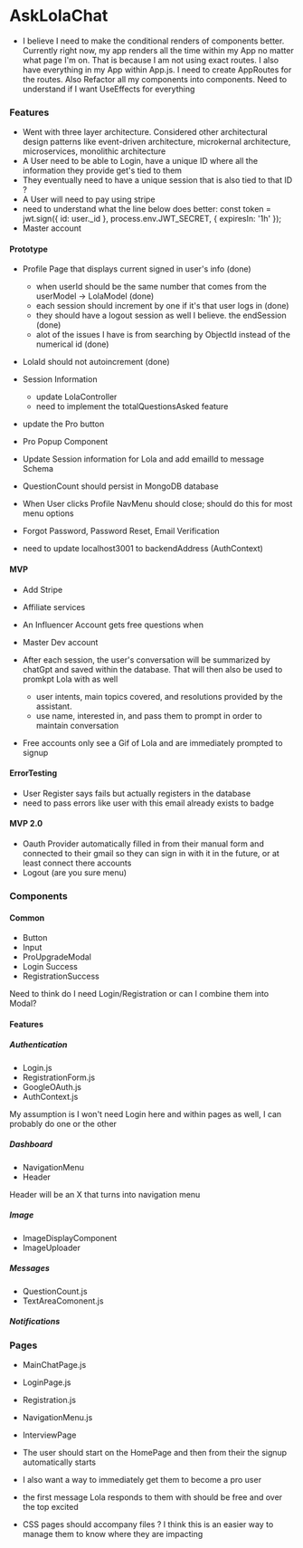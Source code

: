 # AskLolaChat

- I believe I need to make the conditional renders of components better. Currently right now, my app renders all the time within my App no matter what page I'm on. That is because I am not using exact routes. I also have everything in my App within App.js. I need to create AppRoutes for the routes. Also Refactor all my components into components. Need to understand if I want UseEffects for everything

### Features
- Went with three layer architecture. Considered other architectural design patterns like event-driven architecture, microkernal architecture, microservices, monolithic architecture
- A User need to be able to Login, have a unique ID where all the information they provide get's tied to them
- They eventually need to have a unique session that is also tied to that ID ? 
- A User will need to pay using stripe
- need to understand what the line below does better:
        const token = jwt.sign({ id: user._id }, process.env.JWT_SECRET, { expiresIn: '1h' });
- Master account 
 

#### Prototype
- Profile Page that displays current signed in user's info (done)
  - when userId should be the same number that comes from the userModel -> LolaModel (done)
  - each session should increment by one if it's that user logs in (done)
  - they should have a logout session as well I believe. the endSession (done)
  - alot of the issues I have is from searching by ObjectId instead of the numerical id (done)
- LolaId should not autoincrement (done)

- Session Information
  - update LolaController
  - need to implement the totalQuestionsAsked feature

- update the Pro button
- Pro Popup Component
- Update Session information for Lola and add emailId to message Schema
- QuestionCount should persist in MongoDB database
- When User clicks Profile NavMenu should close; should do this for most menu options
- Forgot Password, Password Reset, Email Verification
- need to update localhost3001 to backendAddress (AuthContext)


#### MVP
- Add Stripe
- Affiliate services
- An Influencer Account gets free questions when 
- Master Dev account
- After each session, the user's conversation will be summarized by chatGpt and saved within the database. That will then also be used to promkpt Lola with as well
  - user intents, main topics covered, and resolutions provided by the assistant.
  - use name, interested in, and pass them to prompt in order to maintain conversation

- Free accounts only see a Gif of Lola and are immediately prompted to signup

 #### ErrorTesting
 - User Register says fails but actually registers in the database
- need to pass errors like user with this email already exists to badge

#### MVP 2.0
- Oauth Provider automatically filled in from their manual form and connected to their gmail so they can sign in with it in the future, or at least connect there accounts
- Logout (are you sure menu)



### Components
#### Common
- Button
- Input
- ProUpgradeModal
- Login Success
- RegistrationSuccess

Need to think do I need Login/Registration or can I combine them into Modal?


#### Features
##### Authentication
- Login.js
- RegistrationForm.js
- GoogleOAuth.js
- AuthContext.js

My assumption is I won't need Login here and within pages as well, I can probably do one or the other
##### Dashboard
- NavigationMenu
- Header

Header will be an X that turns into navigation menu

##### Image
- ImageDisplayComponent
- ImageUploader

##### Messages
- QuestionCount.js
- TextAreaComonent.js

##### Notifications


### Pages
- MainChatPage.js
- LoginPage.js
- Registration.js
- NavigationMenu.js 
- InterviewPage

- The user should start on the HomePage and then from their the signup automatically starts
- I also want a way to immediately get them to become a pro user
- the first message Lola responds to them with should be free and over the top excited
- CSS pages should accompany files ? I think this is an easier way to manage them to know where they are impacting
 




